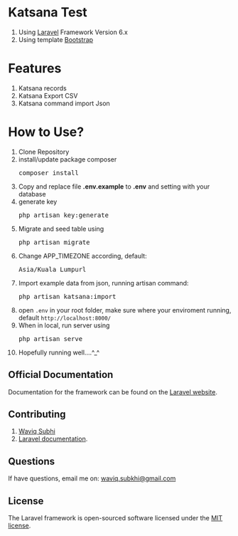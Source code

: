 # Katsana Test
1. Using [Laravel](https://laravel.com/docs/6.x) Framework Version 6.x
2. Using template [Bootstrap](https://getbootstrap.com/)


# Features
1. Katsana records
2. Katsana Export CSV
3. Katsana command import Json

# How to Use?
1. Clone Repository
2. install/update package composer
   <pre>composer install</pre>
3. Copy and replace file <b>.env.example</b> to <b>.env</b> and setting with your database
4. generate key
   <pre>php artisan key:generate</pre>
5. Migrate and seed table using
   <pre>php artisan migrate</pre>
6. Change APP_TIMEZONE according, default:
   <pre>Asia/Kuala_Lumpurl</pre>
7. Import example data from json, running artisan command:
   <pre>php artisan katsana:import</pre>
8. open `.env` in your root folder, 
   make sure where your enviroment running, 
   default `http://localhost:8000/`
9. When in local, run server using
      <pre>php artisan serve</pre>
10. Hopefully running well....^_^

## Official Documentation

Documentation for the framework can be found on the [Laravel website](http://laravel.com/docs).

## Contributing
1. [Waviq Subhi](https://mastahcode.com/profile/waviq)
2. [Laravel documentation](http://laravel.com/docs/contributions).

## Questions

If have questions, email me on: waviq.subkhi@gmail.com

## License

The Laravel framework is open-sourced software licensed under the [MIT license](http://opensource.org/licenses/MIT).